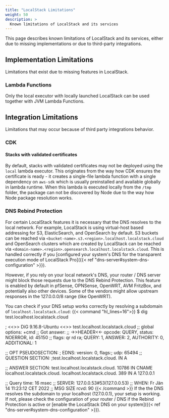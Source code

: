 ```yaml
---
title: "LocalStack Limitations"
weight: 50
description: >
  Known limitations of LocalStack and its services
---
```


This page describes known limitations of LocalStack and its services, either due to missing implementations or due to third-party integrations.

## Implementation Limitations

Limitations that exist due to missing features in LocalStack.

<!--
TODO:
Move these limitations into the appropriate service page
-->

### Lambda Functions

Only the local executor with locally launched LocalStack can be used together with JVM Lambda Functions.

## Integration Limitations

Limitations that may occur because of third party integrations behavior.

### CDK

#### Stacks with validated certificates

By default, stacks with validated certificates may not be deployed using the `local` lambda executor.
This originates from the way how CDK ensures the certificate is ready - it creates a single-file lambda function with a single dependency on `aws-sdk` which is usually preinstalled and available globally in lambda runtime.
When this lambda is executed locally from the `/tmp` folder, the package can not be discovered by Node due to the way how Node package resolution works.

### DNS Rebind Protection

For certain LocalStack features it is necessary that the DNS resolves to the local network.
For example, LocalStack is using virtual-host based addressing for S3, ElasticSearch, and OpenSearch by default.
S3 buckets can be reached via `<bucket-name>.s3.<region>.localhost.localstack.cloud` and OpenSearch clusters which are created by LocalStack can be reached via `<domain-name>.<region>.opensearch.localhost.localstack.cloud`.
This is handled correctly if you [configured your system's DNS for the transparent execution mode of LocalStack Pro]({{< ref "dns-server#system-dns-configuration" >}}).

However, if you rely on your local network's DNS, your router / DNS server might block those requests due to the DNS Rebind Protection.
This feature is enabled by default in pfSense, OPNSense, OpenWRT, AVM FritzBox, and potentially also other devices.
Some of the vendors might allow upstream responses in the 127.0.0.0/8 range (like OpenWRT).

You can check if your DNS setup works correctly by resolving a subdomain of `localhost.localstack.cloud`:
{{< command "hl_lines=16">}}
$ dig test.localhost.localstack.cloud

; <<>> DiG 9.16.8-Ubuntu <<>> test.localhost.localstack.cloud
;; global options: +cmd
;; Got answer:
;; ->>HEADER<<- opcode: QUERY, status: NOERROR, id: 45150
;; flags: qr rd ra; QUERY: 1, ANSWER: 2, AUTHORITY: 0, ADDITIONAL: 1

;; OPT PSEUDOSECTION:
; EDNS: version: 0, flags:; udp: 65494
;; QUESTION SECTION:
;test.localhost.localstack.cloud. IN	A

;; ANSWER SECTION:
test.localhost.localstack.cloud. 10786 IN CNAME	localhost.localstack.cloud.
localhost.localstack.cloud. 389	IN	A	127.0.0.1

;; Query time: 16 msec
;; SERVER: 127.0.0.53#53(127.0.0.53)
;; WHEN: Fr Jän 14 11:23:12 CET 2022
;; MSG SIZE  rcvd: 90
{{< /command >}}
If the the DNS resolves the subdomain to your localhost (127.0.0.1), your setup is working.
If not, please check the configuration of your router / DNS if the Rebind Protection is active or [enable the LocalStack DNS on your system]({{< ref "dns-server#system-dns-configuration" >}}).
